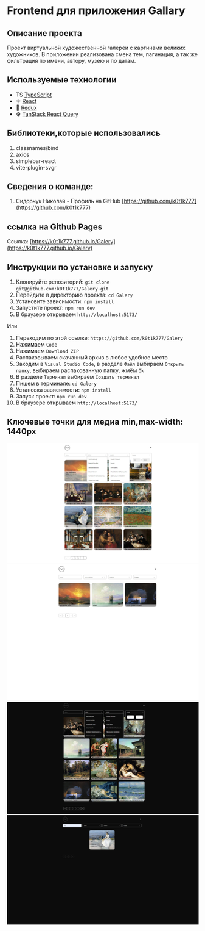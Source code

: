 # Frontend для приложения Gallary

## Описание проекта

Проект виртуальной художественной галереи с картинами великих художников. В приложении реализована смена тем, пагинация, а так же фильтрация по имени, автору, музею и по датам.

## Используемые технологии

- TS [TypeScript](https://www.typescriptlang.org/)
- ⚛️ [React](https://ru.reactjs.org/)
- 🔧 [Redux](https://ru.reduxjs.org/)
- ⚙️ [TanStack React Query](https://ru.tanstackjs.org/)

## Библиотеки,которые использовались

1. classnames/bind
2. axios
3. simplebar-react
4. vite-plugin-svgr

## Сведения о команде:

1. Сидорчук Николай - Профиль на GitHub [https://github.com/k0t1k777](https://github.com/k0t1k777)

## ссылка на Github Pages

Ссылка: [https://k0t1k777.github.io/Galery](https://k0t1k777.github.io/Galery)

## Инструкции по установке и запуску

1. Клонируйте репозиторий: `git clone git@github.com:k0t1k777/Galery.git`
2. Перейдите в директорию проекта: `cd Galery`
3. Установите зависимости: `npm install`
4. Запустите проект: `npm run dev`
5. В браузере открываем `http://localhost:5173/`

Или

1. Переходим по этой ссылке: `https://github.com/k0t1k777/Galery`
2. Нажимаем `Code`
3. Нажимаем `Download ZIP`
4. Распаковываем скачанный архив в любое удобное место
5. Заходим в `Visual Studio Code`, в разделе `Файл` выбираем `Открыть папку`, выбираем распакованную папку, жмём `Ok`
6. В разделе `Терминал` выбираем `Создать терминал`
7. Пишем в терминале: `cd Galery`
8. Установка зависимости: `npm install`
9. Запуск проект: `npm run dev`
10. В браузере открываем `http://localhost:5173/`

## Ключевые точки для медиа min,max-width: 1440px

![alt text](./src/assets/screenshots/Снимок1.JPG)
![alt text](./src/assets/screenshots/Снимок2.JPG)
![alt text](./src/assets/screenshots/Снимок3.JPG)
![alt text](./src/assets/screenshots/Снимок4.JPG)
